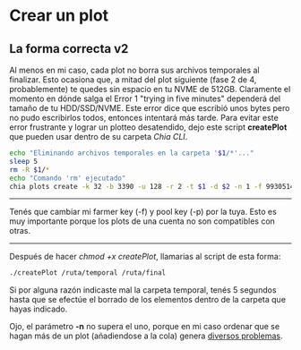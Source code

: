 # Crear un plot
## La forma correcta v2

Al menos en mi caso, cada plot no borra sus archivos temporales al finalizar. Esto ocasiona que, a mitad del plot siguiente (fase 2 de 4, probablemente) te quedes sin espacio en tu NVME de 512GB.
Claramente el momento en dónde salga el Error 1 "trying in five minutes" dependerá del tamaño de tu HDD/SSD/NVME. Este error dice que escribió unos bytes pero no pudo escribirlos todos, entonces intentará más tarde.
Para evitar este error frustrante y lograr un plotteo desatendido, dejo este script **createPlot** que pueden usar dentro de su carpeta *Chia CLI*.

```bash
echo "Eliminando archivos temporales en la carpeta '$1/*'..."
sleep 5
rm -R $1/*
echo "Comando 'rm' ejecutado"
chia plots create -k 32 -b 3390 -u 128 -r 2 -t $1 -d $2 -n 1 -f 99305144715663545df075d33322b313177fb41921746bbada3637912f6316ffbe3082bf1239f28d4eb8db80112b17f7 -p 82ae156f6c292e838da7324ed8f111ce904e66fed3478f3caa21a00113356e3ef7009d69d46c4e5348ef7d66ebaf23f5
```

----------------------

Tenés que cambiar mi farmer key (-f) y pool key (-p) por la tuya.
Esto es muy importante porque los plots de una cuenta no son compatibles con otras.

----------------------


Después de hacer *chmod +x createPlot*, llamarias al script de esta forma:

```bash
./createPlot /ruta/temporal /ruta/final
```

Si por alguna razón indicaste mal la carpeta temporal, tenés 5 segundos hasta que se efectúe el borrado de los elementos dentro de la carpeta que hayas indicado.

Ojo, el parámetro **-n** no supera el uno, porque en mi caso ordenar que se hagan más de un plot (añadiendose a la cola) genera [diversos problemas](https://github.com/Chia-Network/chia-blockchain/issues/3803).
